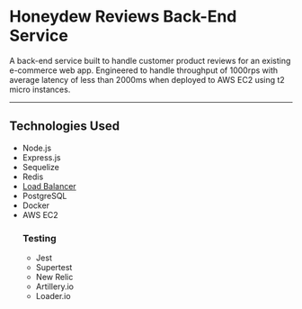 # Honeydew Reviews Back-End Service

A back-end service built to handle customer product reviews for an existing e-commerce web app. Engineered to handle throughput of 1000rps with average latency of less than 2000ms when deployed to AWS EC2 using t2 micro instances.

---

## Technologies Used

- Node.js
- Express.js
- Sequelize
- Redis
- [Load Balancer](https://github.com/matthewwrobel/load_balancer)
- PostgreSQL
- Docker
- AWS EC2
    ### Testing
    - Jest
    - Supertest
    - New Relic
    - Artillery.io
    - Loader.io
